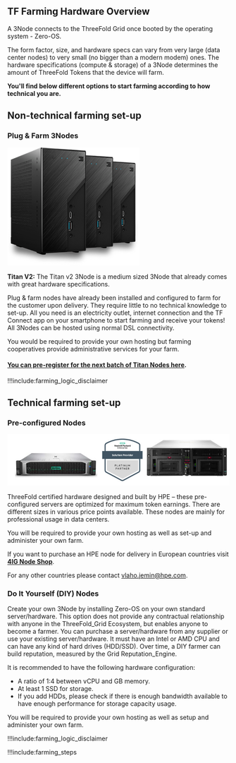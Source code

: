 ## TF Farming Hardware Overview

A 3Node connects to the ThreeFold Grid once booted by the operating system - Zero-OS.

The form factor, size, and hardware specs can vary from very large (data center nodes) to very small (no bigger than a modern modem) ones. The hardware specifications (compute & storage) of a 3Node determines the amount of ThreeFold Tokens that the device will farm.

**You'll find below different options to start farming according to how technical you are.**

## Non-technical farming set-up

### Plug & Farm 3Nodes

![BT-Mazraa_3nodes](img/three3nodes.png)

**Titan V2:** The Titan v2 3Node is a medium sized 3Node that already comes with great hardware specifications.

Plug & farm nodes have already been installed and configured to farm for the customer upon delivery. They require little to no technical knowledge to set-up. All you need is an electricity outlet, internet connection and the TF Connect app on your smartphone to start farming and receive your tokens! All 3Nodes can be hosted using normal DSL connectivity.

You would be required to provide your own hosting but farming cooperatives provide administrative services for your farm.

#### [You can pre-register for the next batch of Titan Nodes here](https://threefold.io/farming/pre-register).

!!!include:farming_logic_disclaimer

## Technical farming set-up

### Pre-configured Nodes

![4ig ThreeFold Farming](img/4ignodes.jpg)

ThreeFold certified hardware designed and built by HPE – these pre-configured servers are optimized for maximum token earnings. There are different sizes in various price points available. These nodes are mainly for professional usage in data centers.

You will be required to provide your own hosting as well as set-up and administer your own farm.

If you want to purchase an HPE node for delivery in European countries visit **[4IG Node Shop](https://threefold.4ig.hu/)**.

For any other countries please contact vlaho.jemin@hpe.com.

### Do It Yourself (DIY) Nodes

Create your own 3Node by installing Zero-OS on your own standard server/hardware. This option does not provide any contractual relationship with anyone in the ThreeFold_Grid Ecosystem, but enables anyone to become a farmer. You can purchase a server/hardware from any supplier or use your existing server/hardware. It must have an Intel or AMD CPU and can have any kind of hard drives (HDD/SSD). Over time, a DIY farmer can build reputation, measured by the Grid Reputation_Engine.

It is recommended to have the following hardware configuration:

- A ratio of 1:4 between vCPU and GB memory.
- At least 1 SSD for storage.
- If you add HDDs, please check if there is enough bandwidth available to have enough performance for storage capacity usage.

You will be required to provide your own hosting as well as setup and administer your own farm.

!!!include:farming_logic_disclaimer

<!-- > Note: Both the 'Pre-configured Nodes' and the 'DIY Nodes' require technical expertise to create your own farm and add your servers/ nodes to the ThreeFold_Grid. Learn more about it [here](https://sdk.threefold.io/#/farm_setup_management). -->

!!!include:farming_steps
